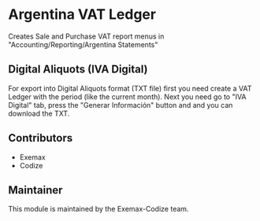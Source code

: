 # Argentina VAT Ledger

Creates Sale and Purchase VAT report menus in "Accounting/Reporting/Argentina Statements"

## Digital Aliquots (IVA Digital)

For export into Digital Aliquots format (TXT file) first you need create a VAT Ledger with the period (like the current month). Next you need go to "IVA Digital" tab, press the "Generar Información" button and and you can download the TXT.

## Contributors

* Exemax
* Codize

## Maintainer

This module is maintained by the Exemax-Codize team.
